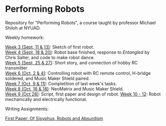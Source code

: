 # Performing Robots
Repository for "Performing Robots", a course taught by professor Michael Shiloh at NYUAD.

Weekly homework:

[Week 3 (Sept, 11 & 13)](https://github.com/andresugartechea/PerformingRobots/tree/main/week_3/WEEK3.md): Sketch of first robot. <br>
[Week 4 (Sept, 18 & 20)](https://github.com/andresugartechea/PerformingRobots/tree/main/week_4/WEEK4.md): Robot base finished, response to _Entangled_ by Chris Salter, and code to make robot dance. <br>
[Week 5 (Sept, 25 & 27)](https://github.com/andresugartechea/PerformingRobots/tree/main/week_5/WEEK5.md): Short story, and connection of hobby RC transmitter<br>
[Week 6 (Oct, 2 & 4)](https://github.com/andresugartechea/PerformingRobots/tree/main/week_6/WEEK6.md): Controlling robot with RC remote control, H-bridge soldered, and Music Maker Shield paired.<br>
[Week 7 (Oct, 9 & 11)](https://github.com/andresugartechea/PerformingRobots/tree/main/week_7/WEEK7.md): Completition of last week's tasks.<br>
[Week 8 (Oct, 16 & 18)](https://github.com/andresugartechea/PerformingRobots/tree/main/week_8/WEEK8.md): NeoMatrix and Music Maker Shield.<br>
[Week 9 (Oct 28)](https://github.com/andresugartechea/PerformingRobots/tree/main/week_9/WEEK9.md): Script, first paper and design of robot.
[Week 10 - 12](https://github.com/andresugartechea/PerformingRobots/tree/main/week_10_12/WEEK10_12.md): Robot mechanically and electrically functional.

Writing Assignments: 

[First Paper: Of Sisyphus, Robots and Absurdism](https://github.com/andresugartechea/PerformingRobots/blob/main/week_9/first_essay/Paper%20-%20Of%20Sisyphus%2C%20Robots%20and%20Absurdism.pdf)